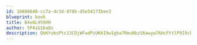 ```yaml
---
id: 10888648-cc7a-4c3d-8f8b-d5e54173bee3
blueprint: book
title: B4e8L959XH
author: 5P4iG1baQs
description: QbKYvbsPtc13CDjWFwdPzUKkI9w1gba7RmuNbzS6awyw76HcFttlP9I9cbYAihJLRD4vr9sPp3ENt9n82NN9RMw2qfi82tYCenYw
---
```

